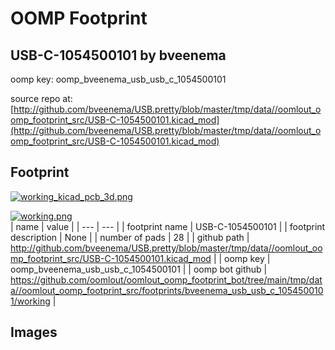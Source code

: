 # OOMP Footprint  
## USB-C-1054500101  by bveenema  
  
oomp key: oomp_bveenema_usb_usb_c_1054500101  
  
source repo at: [http://github.com/bveenema/USB.pretty/blob/master/tmp/data//oomlout_oomp_footprint_src/USB-C-1054500101.kicad_mod](http://github.com/bveenema/USB.pretty/blob/master/tmp/data//oomlout_oomp_footprint_src/USB-C-1054500101.kicad_mod)  
## Footprint  
  
[![working_kicad_pcb_3d.png](working_kicad_pcb_3d_600.png)](working_kicad_pcb_3d.png)  
  
[![working.png](working_600.png)](working.png)  
| name | value | 
| --- | --- | 
| footprint name | USB-C-1054500101 | 
| footprint description | None | 
| number of pads | 28 | 
| github path | http://github.com/bveenema/USB.pretty/blob/master/tmp/data//oomlout_oomp_footprint_src/USB-C-1054500101.kicad_mod | 
| oomp key | oomp_bveenema_usb_usb_c_1054500101 | 
| oomp bot github | https://github.com/oomlout/oomlout_oomp_footprint_bot/tree/main/tmp/data//oomlout_oomp_footprint_src/footprints/bveenema_usb_usb_c_1054500101/working | 
## Images  
